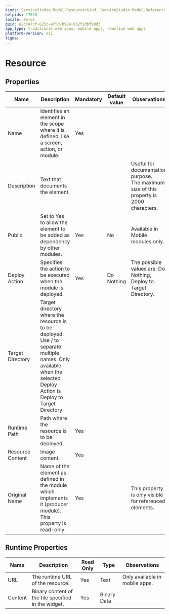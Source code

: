 ```yaml
---
kinds: ServiceStudio.Model.Resource+Kind, ServiceStudio.Model.ReferenceResource+Kind
helpids: 17020
locale: en-us
guid: e2cc47cf-825c-475d-b989-952f2dbf90d3
app_type: traditional web apps, mobile apps, reactive web apps
platform-version: o11
figma:
---
```


# Resource


## Properties

<table markdown="1">
<thead>
<tr>
<th>Name</th>
<th>Description</th>
<th>Mandatory</th>
<th>Default value</th>
<th>Observations</th>
</tr>
</thead>
<tbody>
<tr>
<td title="Name">Name</td>
<td>Identifies an element in the scope where it is defined, like a screen, action, or module.</td>
<td>Yes</td>
<td></td>
<td></td>
</tr>
<tr>
<td title="Description">Description</td>
<td>Text that documents the element.</td>
<td></td>
<td></td>
<td>Useful for documentation purpose.<br/>The maximum size of this property is 2000 characters.</td>
</tr>
<tr>
<td title="Public">Public</td>
<td>Set to Yes to allow the element to be added as dependency by other modules.</td>
<td>Yes</td>
<td>No</td>
<td>Available in Mobile modules only.</td>
</tr>
<tr>
<td title="Deploy Action">Deploy Action</td>
<td>Specifies the action to be executed when the module is deployed.</td>
<td>Yes</td>
<td>Do Nothing</td>
<td>The possible values are: Do Nothing, Deploy to Target Directory.</td>
</tr>
<tr>
<td title="Target Directory">Target Directory</td>
<td>Target directory where the resource is to be deployed. Use / to separate multiple names. Only available when the selected Deploy Action is Deploy to Target Directory.</td>
<td></td>
<td></td>
<td></td>
</tr>
<tr>
<td title="Runtime Path">Runtime Path</td>
<td>Path where the resource is to be deployed.</td>
<td>Yes</td>
<td></td>
<td></td>
</tr>
<tr>
<td title="Resource Content">Resource Content</td>
<td>Image content.</td>
<td>Yes</td>
<td></td>
<td></td>
</tr>
<tr>
<td title="Original Name">Original Name</td>
<td>Name of the element as defined in the module which implements it (producer module). This property is read-only.</td>
<td>Yes</td>
<td></td>
<td>This property is only visible for referenced elements.</td>
</tr>
</tbody>
</table>

## Runtime Properties

<table markdown="1">
<thead>
<tr>
<th>Name</th>
<th>Description</th>
<th>Read Only</th>
<th>Type</th>
<th>Observations</th>
</tr>
</thead>
<tbody>
<tr>
<td>URL</td>
<td>The runtime URL of the resource.</td>
<td>Yes</td>
<td>Text</td>
<td>Only available in mobile apps.</td>
</tr>
<tr>
<td>Content</td>
<td>Binary content of the file specified in the widget.</td>
<td>Yes</td>
<td>Binary Data</td>
<td></td>
</tr>
</tbody>
</table>

